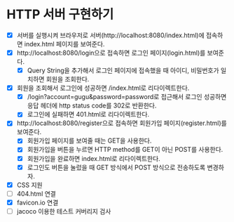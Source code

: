 # HTTP 서버 구현하기

- [X] 서버를 실행시켜 브라우저로 서버(http://localhost:8080/index.html)에 접속하면 index.html 페이지를 보여준다.
- [X] http://localhost:8080/login으로 접속하면 로그인 페이지(login.html)를 보여준다.
    - [X] Query String을 추가해서 로그인 페이지에 접속했을 때 아이디, 비밀번호가 일치하면 회원을 조회한다.
- [X] 회원을 조회해서 로그인에 성공하면 /index.html로 리다이렉트한다.
    - [X] /login?account=gugu&password=password로 접근해서 로그인 성공하면 응답 헤더에 http status code를 302로 반환한다.
    - [X] 로그인에 실패하면 401.html로 리다이렉트한다.
- [X] http://localhost:8080/register으로 접속하면 회원가입 페이지(register.html)를 보여준다.
    - [X] 회원가입 페이지를 보여줄 때는 GET을 사용한다.
    - [X] 회원가입을 버튼을 누르면 HTTP method를 GET이 아닌 POST를 사용한다.
    - [X] 회원가입을 완료하면 index.html로 리다이렉트한다.
    - [X] 로그인도 버튼을 눌렀을 때 GET 방식에서 POST 방식으로 전송하도록 변경하자.
- [X] CSS 지원
- [ ] 404.html 연결
- [X] favicon.io 연결
- [ ] jacoco 이용한 테스트 커버리지 검사